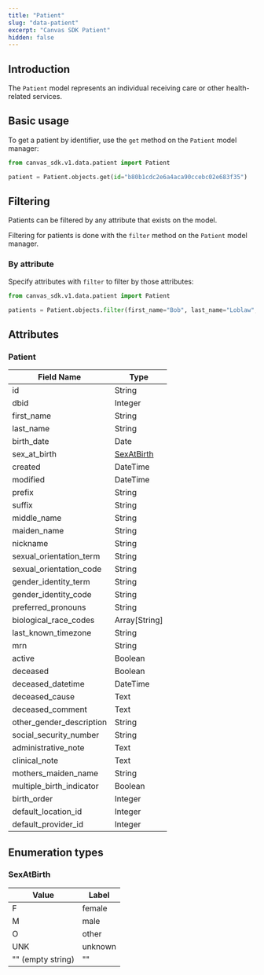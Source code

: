 ```yaml
---
title: "Patient"
slug: "data-patient"
excerpt: "Canvas SDK Patient"
hidden: false
---
```


## Introduction

The `Patient` model represents an individual receiving care or other health-related services.

## Basic usage

To get a patient by identifier, use the `get` method on the `Patient` model manager:

```python
from canvas_sdk.v1.data.patient import Patient

patient = Patient.objects.get(id="b80b1cdc2e6a4aca90ccebc02e683f35")
```

## Filtering

Patients can be filtered by any attribute that exists on the model.

Filtering for patients is done with the `filter` method on the `Patient` model manager.

### By attribute

Specify attributes with `filter` to filter by those attributes:

```python
from canvas_sdk.v1.data.patient import Patient

patients = Patient.objects.filter(first_name="Bob", last_name="Loblaw", birth_date="1960-09-22")
```

## Attributes

### Patient
| Field Name               | Type                      |
|--------------------------|---------------------------|
| id                       | String                    |
| dbid                     | Integer                   |
| first_name               | String                    |
| last_name                | String                    |
| birth_date               | Date                      |
| sex_at_birth             | [SexAtBirth](#sexatbirth) |
| created                  | DateTime                  |
| modified                 | DateTime                  |
| prefix                   | String                    |
| suffix                   | String                    |
| middle_name              | String                    |
| maiden_name              | String                    |
| nickname                 | String                    |
| sexual_orientation_term  | String                    |
| sexual_orientation_code  | String                    |
| gender_identity_term     | String                    |
| gender_identity_code     | String                    |
| preferred_pronouns       | String                    |
| biological_race_codes    | Array[String]             |
| last_known_timezone      | String                    |
| mrn                      | String                    |
| active                   | Boolean                   |
| deceased                 | Boolean                   |
| deceased_datetime        | DateTime                  |
| deceased_cause           | Text                      |
| deceased_comment         | Text                      |
| other_gender_description | String                    |
| social_security_number   | String                    |
| administrative_note      | Text                      |
| clinical_note            | Text                      |
| mothers_maiden_name      | String                    |
| multiple_birth_indicator | Boolean                   |
| birth_order              | Integer                   |
| default_location_id      | Integer                   |
| default_provider_id      | Integer                   |

## Enumeration types

### SexAtBirth
| Value             | Label  |
|-------------------|--------|
| F                 | female |
| M                 | male   |
| O                 | other  |
| UNK               | unknown |
| "" (empty string) | ""      |
